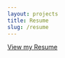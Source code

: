 ```yaml
---
layout: projects
title: Resume
slug: /resume
---
```


<a href="https://drive.google.com/file/d/1Dz37P8UCl_P3RA3D6GfNZUwo7cMSEJO8/view?usp=sharing" target="_blank" rel="noopener noreferrer">View my Resume</a>
<br />